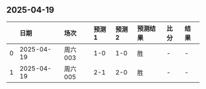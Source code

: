 

## 2025-04-19

|    | 日期         | 场次    | 预测1   | 预测2   | 预测结果   | 比分   | 结果   |
|---:|:-----------|:------|:------|:------|:-------|:-----|:-----|
|  0 | 2025-04-19 | 周六003 | 1-0   | 1-0   | 胜      | -    | -    |
|  1 | 2025-04-19 | 周六005 | 2-1   | 2-0   | 胜      | -    | -    |


